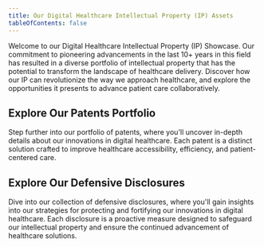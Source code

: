 ```yaml
---
title: Our Digital Healthcare Intellectual Property (IP) Assets
tableOfContents: false
---
```

Welcome to our Digital Healthcare Intellectual Property (IP) Showcase. Our commitment to pioneering advancements in the last 10+ years in this field has resulted in a diverse portfolio of intellectual property that has the potential to transform the landscape of healthcare delivery. Discover how our IP can revolutionize the way we approach healthcare, and explore the opportunities it presents to advance patient care collaboratively.

## Explore Our Patents Portfolio

Step further into our portfolio of patents, where you'll uncover in-depth details about our innovations in digital healthcare. Each patent is a distinct solution crafted to improve healthcare accessibility, efficiency, and patient-centered care.

## Explore Our Defensive Disclosures

Dive into our collection of defensive disclosures, where you'll gain insights into our strategies for protecting and fortifying our innovations in digital healthcare. Each disclosure is a proactive measure designed to safeguard our intellectual property and ensure the continued advancement of healthcare solutions.